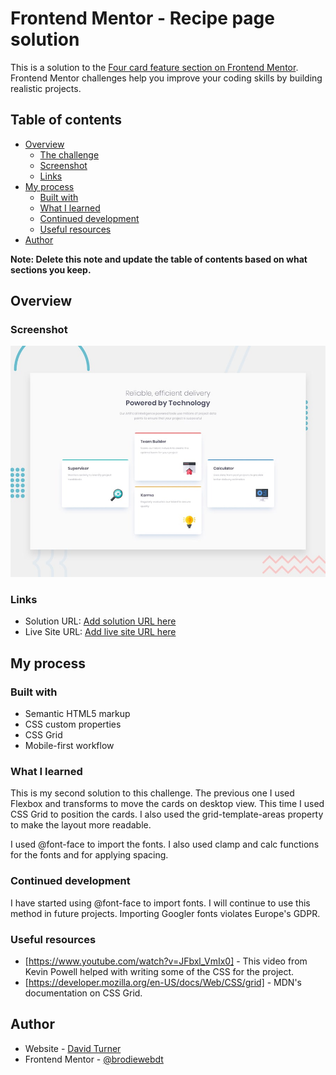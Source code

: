 # Frontend Mentor - Recipe page solution

This is a solution to the [Four card feature section on Frontend Mentor](https://www.frontendmentor.io/challenges/four-card-feature-section-weK1eFYK). Frontend Mentor challenges help you improve your coding skills by building realistic projects.

## Table of contents

- [Overview](#overview)
  - [The challenge](#the-challenge)
  - [Screenshot](#screenshot)
  - [Links](#links)
- [My process](#my-process)
  - [Built with](#built-with)
  - [What I learned](#what-i-learned)
  - [Continued development](#continued-development)
  - [Useful resources](#useful-resources)
- [Author](#author)

**Note: Delete this note and update the table of contents based on what sections you keep.**

## Overview

### Screenshot

![Design preview for the Four card feature section coding challenge](./design/desktop-preview.jpg)

### Links

- Solution URL: [Add solution URL here](https://your-solution-url.com)
- Live Site URL: [Add live site URL here](https://your-live-site-url.com)

## My process

### Built with

- Semantic HTML5 markup
- CSS custom properties
- CSS Grid
- Mobile-first workflow

### What I learned

This is my second solution to this challenge. The previous one I used Flexbox and transforms to move the cards on desktop view. This time I used CSS Grid to position the cards. I also used the grid-template-areas property to make the layout more readable.

I used @font-face to import the fonts. I also used clamp and calc functions for the fonts and for applying spacing.

### Continued development

I have started using @font-face to import fonts. I will continue to use this method in future projects. Importing Googler fonts violates Europe's GDPR.

### Useful resources

- [https://www.youtube.com/watch?v=JFbxl_VmIx0] - This video from Kevin Powell helped with writing some of the CSS for the project.
- [https://developer.mozilla.org/en-US/docs/Web/CSS/grid] - MDN's documentation on CSS Grid.

## Author

- Website - [David Turner](https://github.com/brodiewebdt)
- Frontend Mentor - [@brodiewebdt](https://www.frontendmentor.io/profile/brodiewebdt)
